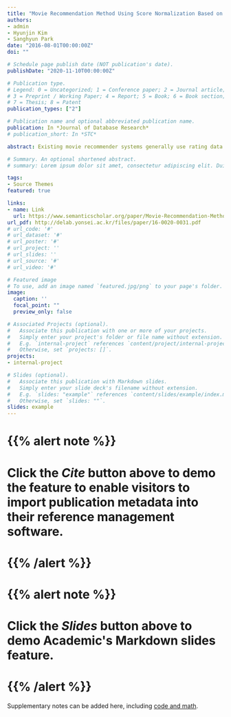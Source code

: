 ```yaml
---
title: "Movie Recommendation Method Using Score Normalization Based on User Rating Tendency"
authors:
- admin
- Hyunjin Kim
- Sanghyun Park
date: "2016-08-01T00:00:00Z"
doi: ""

# Schedule page publish date (NOT publication's date).
publishDate: "2020-11-10T00:00:00Z"

# Publication type.
# Legend: 0 = Uncategorized; 1 = Conference paper; 2 = Journal article;
# 3 = Preprint / Working Paper; 4 = Report; 5 = Book; 6 = Book section;
# 7 = Thesis; 8 = Patent
publication_types: ["2"]

# Publication name and optional abbreviated publication name.
publication: In *Journal of Database Research*
# publication_short: In *STC*

abstract: Existing movie recommender systems generally use rating data of other users to predict the rating of target user. However, it is hardly possible to guarantee the objectivity of rating data since the rating tendency of individual user is not considered. In this paper we propose a new recommendation method which took into account rating tendency of each individual user using score normalization based on rating difference between items. We have found many users have biased rating tendency and their rating data was affected. So we have normalized those rating data to get better prediction results. The results of experiments indicate that the proposed system has relatively improved performance compared to the previous recommender system in terms of prediction accuracy. Consequently, the proposed system is expected to enable improved movie recommendation for each individual by weighing rating tendency using score normalization.

# Summary. An optional shortened abstract.
# summary: Lorem ipsum dolor sit amet, consectetur adipiscing elit. Duis posuere tellus ac convallis placerat. Proin tincidunt magna sed ex sollicitudin condimentum.

tags:
- Source Themes
featured: true

links:
- name: Link
  url: https://www.semanticscholar.org/paper/Movie-Recommendation-Method-Using-Score-Based-on-Kim-Kim/adce48f7baa15535b0c280295dd4cd0777090f1a?utm_source=email
url_pdf: http://delab.yonsei.ac.kr/files/paper/16-0020-0031.pdf
# url_code: '#'
# url_dataset: '#'
# url_poster: '#'
# url_project: ''
# url_slides: ''
# url_source: '#'
# url_video: '#'

# Featured image
# To use, add an image named `featured.jpg/png` to your page's folder. 
image:
  caption: ''
  focal_point: ""
  preview_only: false

# Associated Projects (optional).
#   Associate this publication with one or more of your projects.
#   Simply enter your project's folder or file name without extension.
#   E.g. `internal-project` references `content/project/internal-project/index.md`.
#   Otherwise, set `projects: []`.
projects:
- internal-project

# Slides (optional).
#   Associate this publication with Markdown slides.
#   Simply enter your slide deck's filename without extension.
#   E.g. `slides: "example"` references `content/slides/example/index.md`.
#   Otherwise, set `slides: ""`.
slides: example
---
```


# {{% alert note %}}
# Click the *Cite* button above to demo the feature to enable visitors to import publication metadata into their reference management software.
# {{% /alert %}}

# {{% alert note %}}
# Click the *Slides* button above to demo Academic's Markdown slides feature.
# {{% /alert %}}

Supplementary notes can be added here, including [code and math](https://sourcethemes.com/academic/docs/writing-markdown-latex/).

